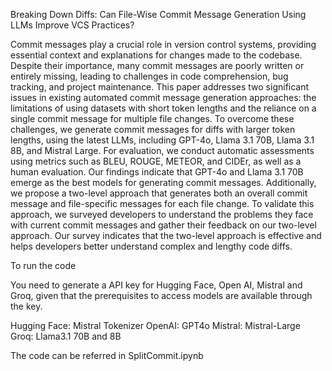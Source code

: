 Breaking Down Diffs: Can File-Wise Commit Message Generation Using LLMs Improve VCS Practices?

Commit messages play a crucial role in version control systems, providing essential context and explanations for changes made to the codebase. Despite their importance, many commit messages are poorly written or entirely missing, leading to challenges in code comprehension, bug tracking, and project maintenance. This paper addresses two significant issues in existing automated commit message generation approaches: the limitations of using datasets with short token lengths and the reliance on a single commit message for multiple file changes. To overcome these challenges, we generate commit messages for diffs with larger token lengths, using the latest LLMs, including GPT-4o, Llama 3.1 70B, Llama 3.1 8B, and Mistral Large. For evaluation, we conduct automatic assessments using metrics such as BLEU, ROUGE, METEOR, and CIDEr, as well as a human evaluation. Our findings indicate that GPT-4o and Llama 3.1 70B emerge as the best models for generating commit messages. Additionally, we propose a two-level approach that generates both an overall commit message and file-specific messages for each file change. To validate this approach, we surveyed developers to understand the problems they face with current commit messages and gather their feedback on our two-level approach. Our survey indicates that the two-level approach is effective and helps developers better understand complex and lengthy code diffs.

To run the code

You need to generate a API key for Hugging Face, Open AI, Mistral and Groq, given that the prerequisites to access models are available through the key.

Hugging Face: Mistral Tokenizer
OpenAI: GPT4o
Mistral: Mistral-Large
Groq: Llama3.1 70B and 8B

The code can be referred in SplitCommit.ipynb